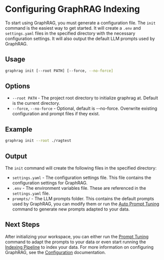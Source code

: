 # Configuring GraphRAG Indexing

To start using GraphRAG, you must generate a configuration file. The `init` command is the easiest way to get started. It will create a `.env` and `settings.yaml` files in the specified directory with the necessary configuration settings. It will also output the default LLM prompts used by GraphRAG.

## Usage

```sh
graphrag init [--root PATH] [--force, --no-force]
```

## Options

- `--root PATH` - The project root directory to initialize graphrag at. Default is the current directory.
- `--force`, `--no-force` - Optional, default is --no-force. Overwrite existing configuration and prompt files if they exist.

## Example

```sh
graphrag init --root ./ragtest
```

## Output

The `init` command will create the following files in the specified directory:

- `settings.yaml` - The configuration settings file. This file contains the configuration settings for GraphRAG.
- `.env` - The environment variables file. These are referenced in the `settings.yaml` file.
- `prompts/` - The LLM prompts folder. This contains the default prompts used by GraphRAG, you can modify them or run the [Auto Prompt Tuning](../prompt_tuning/auto_prompt_tuning.md) command to generate new prompts adapted to your data.

## Next Steps

After initializing your workspace, you can either run the [Prompt Tuning](../prompt_tuning/auto_prompt_tuning.md) command to adapt the prompts to your data or even start running the [Indexing Pipeline](../index/overview.md) to index your data. For more information on configuring GraphRAG, see the [Configuration](overview.md) documentation.
